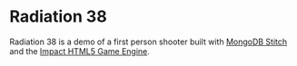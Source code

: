 # Radiation 38

Radiation 38 is a demo of a first person shooter built with
[MongoDB Stitch](https://www.mongodb.com/cloud/stitch) and the
[Impact HTML5 Game Engine](http://impactjs.com/).
